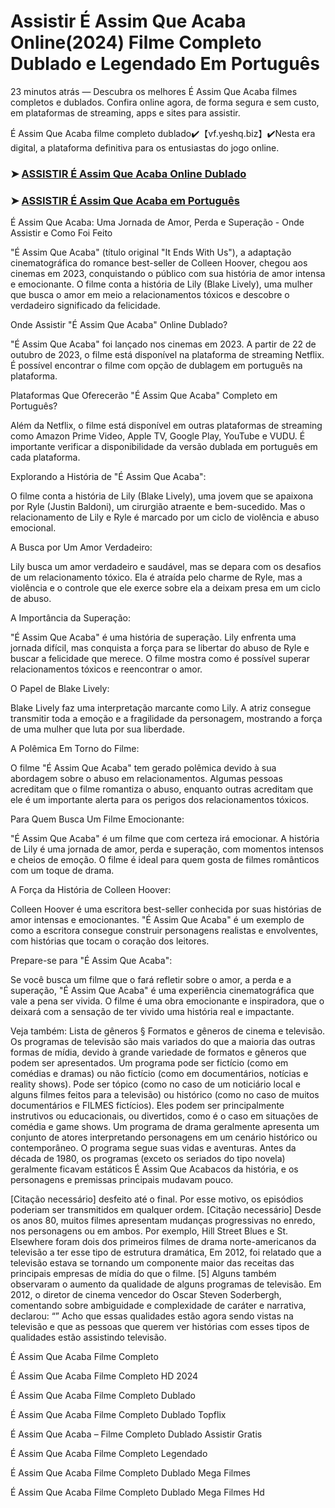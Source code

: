 # Assistir É Assim Que Acaba Online(2024) Filme Completo Dublado e Legendado Em Português

23 minutos atrás — Descubra os melhores É Assim Que Acaba filmes completos e dublados. Confira online agora, de forma segura e sem custo, em plataformas de streaming, apps e sites para assistir.

É Assim Que Acaba filme completo dublado✔️【vf.yeshq.biz】✔️Nesta era digital, a plataforma definitiva para os entusiastas do jogo online.


### ➤ [ASSISTIR É Assim Que Acaba Online Dublado](https://vf.yeshq.biz/pt/movie/1079091)

### ➤ [ASSISTIR É Assim Que Acaba em Português](https://vf.yeshq.biz/pt/movie/1079091)

É Assim Que Acaba: Uma Jornada de Amor, Perda e Superação - Onde Assistir e Como Foi Feito

"É Assim Que Acaba" (título original "It Ends With Us"), a adaptação cinematográfica do romance best-seller de Colleen Hoover, chegou aos cinemas em 2023, conquistando o público com sua história de amor intensa e emocionante. O filme conta a história de Lily (Blake Lively), uma mulher que busca o amor em meio a relacionamentos tóxicos e descobre o verdadeiro significado da felicidade.

Onde Assistir "É Assim Que Acaba" Online Dublado?

"É Assim Que Acaba" foi lançado nos cinemas em 2023. A partir de 22 de outubro de 2023, o filme está disponível na plataforma de streaming Netflix. É possível encontrar o filme com opção de dublagem em português na plataforma.

Plataformas Que Oferecerão "É Assim Que Acaba" Completo em Português?

Além da Netflix, o filme está disponível em outras plataformas de streaming como Amazon Prime Video, Apple TV, Google Play, YouTube e VUDU. É importante verificar a disponibilidade da versão dublada em português em cada plataforma.

Explorando a História de "É Assim Que Acaba":

O filme conta a história de Lily (Blake Lively), uma jovem que se apaixona por Ryle (Justin Baldoni), um cirurgião atraente e bem-sucedido. Mas o relacionamento de Lily e Ryle é marcado por um ciclo de violência e abuso emocional.

A Busca por Um Amor Verdadeiro:

Lily busca um amor verdadeiro e saudável, mas se depara com os desafios de um relacionamento tóxico. Ela é atraída pelo charme de Ryle, mas a violência e o controle que ele exerce sobre ela a deixam presa em um ciclo de abuso.

A Importância da Superação:

"É Assim Que Acaba" é uma história de superação. Lily enfrenta uma jornada difícil, mas conquista a força para se libertar do abuso de Ryle e buscar a felicidade que merece. O filme mostra como é possível superar relacionamentos tóxicos e reencontrar o amor.

O Papel de Blake Lively:

Blake Lively faz uma interpretação marcante como Lily. A atriz consegue transmitir toda a emoção e a fragilidade da personagem, mostrando a força de uma mulher que luta por sua liberdade.

A Polêmica Em Torno do Filme:

O filme "É Assim Que Acaba" tem gerado polêmica devido à sua abordagem sobre o abuso em relacionamentos. Algumas pessoas acreditam que o filme romantiza o abuso, enquanto outras acreditam que ele é um importante alerta para os perigos dos relacionamentos tóxicos.

Para Quem Busca Um Filme Emocionante:

"É Assim Que Acaba" é um filme que com certeza irá emocionar. A história de Lily é uma jornada de amor, perda e superação, com momentos intensos e cheios de emoção. O filme é ideal para quem gosta de filmes românticos com um toque de drama.

A Força da História de Colleen Hoover:

Colleen Hoover é uma escritora best-seller conhecida por suas histórias de amor intensas e emocionantes. "É Assim Que Acaba" é um exemplo de como a escritora consegue construir personagens realistas e envolventes, com histórias que tocam o coração dos leitores.

Prepare-se para "É Assim Que Acaba":

Se você busca um filme que o fará refletir sobre o amor, a perda e a superação, "É Assim Que Acaba" é uma experiência cinematográfica que vale a pena ser vivida. O filme é uma obra emocionante e inspiradora, que o deixará com a sensação de ter vivido uma história real e impactante.



Veja também: Lista de gêneros § Formatos e gêneros de cinema e televisão. Os programas de televisão são mais variados do que a maioria das outras formas de mídia, devido à grande variedade de formatos e gêneros que podem ser apresentados. Um programa pode ser fictício (como em comédias e dramas) ou não fictício (como em documentários, notícias e reality shows). Pode ser tópico (como no caso de um noticiário local e alguns filmes feitos para a televisão) ou histórico (como no caso de muitos documentários e FILMES fictícios). Eles podem ser principalmente instrutivos ou educacionais, ou divertidos, como é o caso em situações de comédia e game shows. Um programa de drama geralmente apresenta um conjunto de atores interpretando personagens em um cenário histórico ou contemporâneo. O programa segue suas vidas e aventuras. Antes da década de 1980, os programas (exceto os seriados do tipo novela) geralmente ficavam estáticos É Assim Que Acabacos da história, e os personagens e premissas principais mudavam pouco.

[Citação necessário] desfeito até o final. Por esse motivo, os episódios poderiam ser transmitidos em qualquer ordem. [Citação necessário] Desde os anos 80, muitos filmes apresentam mudanças progressivas no enredo, nos personagens ou em ambos. Por exemplo, Hill Street Blues e St. Elsewhere foram dois dos primeiros filmes de drama norte-americanos da televisão a ter esse tipo de estrutura dramática, Em 2012, foi relatado que a televisão estava se tornando um componente maior das receitas das principais empresas de mídia do que o filme. [5] Alguns também observaram o aumento da qualidade de alguns programas de televisão. Em 2012, o diretor de cinema vencedor do Oscar Steven Soderbergh, comentando sobre ambiguidade e complexidade de caráter e narrativa, declarou: “” Acho que essas qualidades estão agora sendo vistas na televisão e que as pessoas que querem ver histórias com esses tipos de qualidades estão assistindo televisão.

É Assim Que Acaba Filme Completo

É Assim Que Acaba Filme Completo HD 2024

É Assim Que Acaba Filme Completo Dublado

É Assim Que Acaba Filme Completo Dublado Topflix

É Assim Que Acaba – Filme Completo Dublado Assistir Gratis

É Assim Que Acaba Filme Completo Legendado

É Assim Que Acaba Filme Completo Dublado Mega Filmes

É Assim Que Acaba Filme Completo Dublado Mega Filmes Hd
